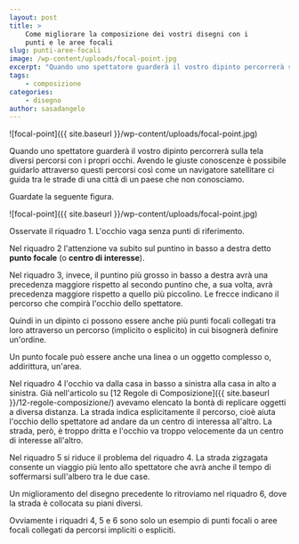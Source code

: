 ```yaml
---
layout: post
title: >
    Come migliorare la composizione dei vostri disegni con i
    punti e le aree focali
slug: punti-aree-focali
image: /wp-content/uploads/focal-point.jpg
excerpt: "Quando uno spettatore guarderà il vostro dipinto percorrerà sulla tela diversi percorsi con i propri occhi. Avendo le giuste conoscenze è possibile"
tags:
    - composizione
categories:
    - disegno
author: sasadangelo
---
```


![focal-point]({{ site.baseurl }}/wp-content/uploads/focal-point.jpg)

Quando uno spettatore guarderà il vostro dipinto percorrerà sulla tela diversi percorsi con i propri occhi. Avendo le giuste conoscenze è possibile guidarlo attraverso questi percorsi così come un navigatore satellitare ci guida tra le strade di una città di un paese che non conosciamo.

Guardate la seguente figura.

![focal-point]({{ site.baseurl }}/wp-content/uploads/focal-point.jpg)

Osservate il riquadro 1. L'occhio vaga senza punti di riferimento.

Nel riquadro 2 l'attenzione va subito sul puntino in basso a destra detto **punto focale** (o **centro di interesse**).

Nel riquadro 3, invece, il puntino più grosso in basso a destra avrà una precedenza maggiore rispetto al secondo puntino che, a sua volta, avrà precedenza maggiore rispetto a quello più piccolino. Le frecce indicano il percorso che compirà l'occhio dello spettatore.

Quindi in un dipinto ci possono essere anche più punti focali collegati tra loro attraverso un percorso (implicito o esplicito) in cui bisognerà definire un'ordine.

Un punto focale può essere anche una linea o un oggetto complesso o, addirittura, un'area.

Nel riquadro 4 l'occhio va dalla casa in basso a sinistra alla casa in alto a sinistra. Già nell'articolo su [12 Regole di Composizione]({{ site.baseurl }}/12-regole-composizione/) avevamo elencato la bontà di replicare oggetti a diversa distanza. La strada indica esplicitamente il percorso, cioè aiuta l'occhio dello spettatore ad andare da un centro di interessa all'altro. La strada, però, è troppo dritta e l'occhio va troppo velocemente da un centro di interesse all'altro.

Nel riquadro 5 si riduce il problema del riquadro 4. La strada zigzagata consente un viaggio più lento allo spettatore che avrà anche il tempo di soffermarsi sull'albero tra le due case.

Un miglioramento del disegno precedente lo ritroviamo nel riquadro 6, dove la strada è collocata su piani diversi.

Ovviamente i riquadri 4, 5 e 6 sono solo un esempio di punti focali o aree focali collegati da percorsi impliciti o espliciti.
